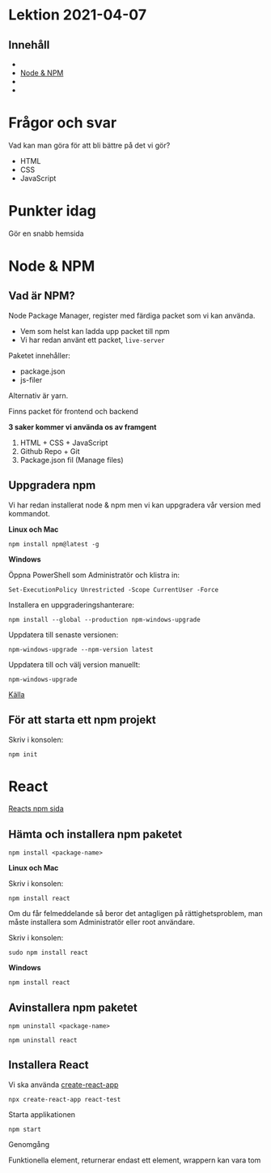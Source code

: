 # Lektion 2021-04-07

## Innehåll

- [](#)
- [Node & NPM](#node--npm)
- [](#)
- [](#)

# Frågor och svar

Vad kan man göra för att bli bättre på det vi gör?
- HTML
- CSS
- JavaScript


# Punkter idag

Gör en snabb hemsida

# Node & NPM

## Vad är NPM?

Node Package Manager, register med färdiga packet som vi kan använda.

- Vem som helst kan ladda upp packet till npm
- Vi har redan använt ett packet, `live-server`

Paketet innehåller:

- package.json
- js-filer

Alternativ är yarn.

Finns packet för frontend och backend

**3 saker kommer vi använda os av framgent**

1. HTML + CSS + JavaScript
2. Github Repo + Git
3. Package.json fil (Manage files)

## Uppgradera npm

Vi har redan installerat node & npm men vi kan uppgradera vår version med kommandot.

**Linux och Mac**

`npm install npm@latest -g`

**Windows**

Öppna PowerShell som Administratör och klistra in:

`Set-ExecutionPolicy Unrestricted -Scope CurrentUser -Force`

Installera en uppgraderingshanterare:

`npm install --global --production npm-windows-upgrade`

Uppdatera till senaste versionen:

`npm-windows-upgrade --npm-version latest`

Uppdatera till och välj version manuellt:

`npm-windows-upgrade`

[Källa](https://github.com/felixrieseberg/npm-windows-upgrade)

## För att starta ett npm projekt

Skriv i konsolen:

`npm init`


# React

[Reacts npm sida](https://www.npmjs.com/package/react)

## Hämta och installera npm paketet

`npm install <package-name>`

**Linux och Mac**

Skriv i konsolen:

`npm install react`

Om du får felmeddelande så beror det antagligen på rättighetsproblem, man måste installera som Administratör eller root användare.

Skriv i konsolen:

`sudo npm install react`

**Windows**

`npm install react`

## Avinstallera npm paketet

`npm uninstall <package-name>`

`npm uninstall react`

## Installera React

Vi ska använda [create-react-app](https://www.npmjs.com/package/create-react-app)

`npx create-react-app react-test`

Starta applikationen

`npm start`

Genomgång

Funktionella element, returnerar endast ett element, wrappern kan vara tom
